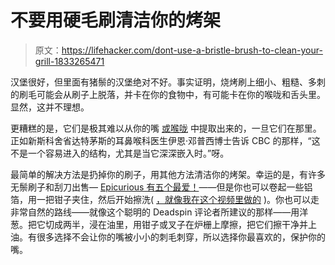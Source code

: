 # 不要用硬毛刷清洁你的烤架

> 原文：<https://lifehacker.com/dont-use-a-bristle-brush-to-clean-your-grill-1833265471>

汉堡很好，但里面有猪鬃的汉堡绝对不好。事实证明，烧烤刷上细小、粗糙、多刺的刷毛可能会从刷子上脱落，并卡在你的食物中，有可能卡在你的喉咙和舌头里。显然，这并不理想。



更糟糕的是，它们是极其难以从你的嘴 [或喉咙](https://www.cbc.ca/news/health/barbecue-brushes-dangers-swallow-throat-wire-bristle-dempsey-1.3741578) 中提取出来的，一旦它们在那里。正如新斯科舍省达特茅斯的耳鼻喉科医生伊恩·邓普西博士告诉 CBC 的那样，“这不是一个容易进入的结构，尤其是当它深深嵌入时。”呀。

最简单的解决方法是扔掉你的刷子，用其他方法清洁你的烤架。幸运的是，有许多无鬃刷子和刮刀出售— [Epicurious 有五个最爱！](https://www.epicurious.com/expert-advice/the-best-bristle-free-grill-brushes-article)——但是你也可以卷起一些铝箔，用一把钳子夹住，然后开始擦洗( [，就像我在这个视频里做的](https://skillet.lifehacker.com/what-to-grill-when-youre-sick-of-hamburgers-and-hot-dog-1828402331) )。你也可以走非常自然的路线——就像这个聪明的 Deadspin 评论者所建议的那样——用洋葱。把它切成两半，浸在油里，用钳子或叉子在炉栅上摩擦，把它们擦干净并上油。有很多选择不会让你的嘴被小小的刺毛刺穿，所以选择你最喜欢的，保护你的嘴。